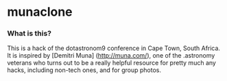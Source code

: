 # munaclone

### What is this?

This is a hack of the dotastronom9 conference in Cape Town, South Africa.
It is inspired by [Demitri Muna] (http://muna.com/), one of the .astronomy veterans who turns out to be a really helpful resource for pretty much any hacks, including non-tech ones, and for group photos.

